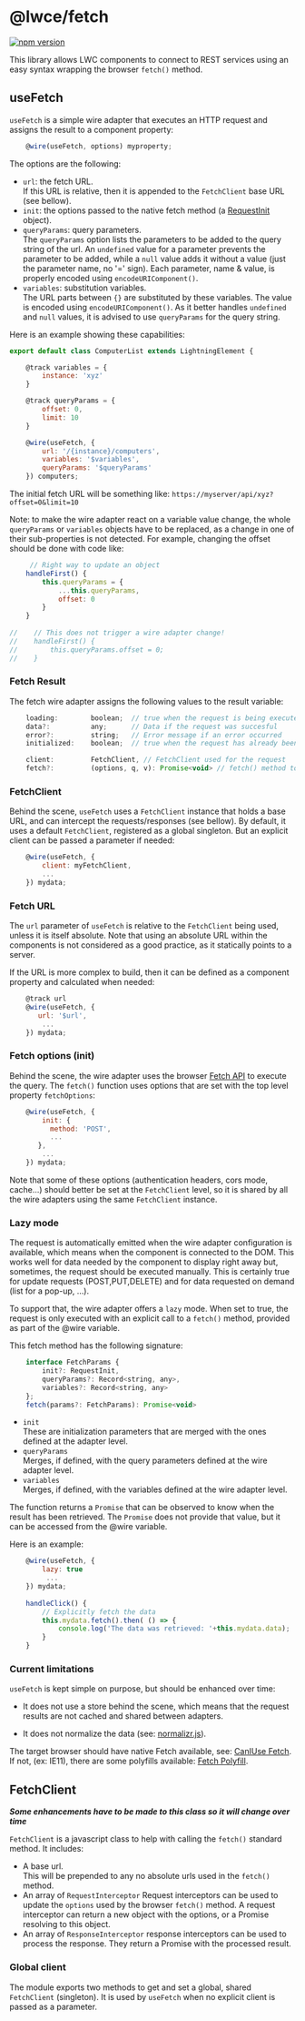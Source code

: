 # @lwce/fetch

[![npm version](https://img.shields.io/npm/v/@lwce/fetch?style=flat)](https://www.npmjs.com/package/@lwce/fetch)

This library allows LWC components to connect to REST services using an easy syntax wrapping the browser `fetch()` method.


## useFetch

`useFetch` is a simple wire adapter that executes an HTTP request and assigns the result to a component property:  

```javascript
    @wire(useFetch, options) myproperty;
```

The options are the following:  

  - `url`: the fetch URL.  
  If this URL is relative, then it is appended to the `FetchClient` base URL (see bellow).  
  - `init`: the options passed to the native fetch method (a [RequestInit](https://fetch.spec.whatwg.org/#requestinit) object).  
  - `queryParams`: query parameters.  
  The `queryParams` option lists the parameters to be added to the query string of the url. An `undefined` value for a parameter prevents the parameter to be added, while a `null` value adds it without a value (just the parameter name, no '=' sign). Each parameter, name & value, is properly encoded using `encodeURIComponent()`.  
  - `variables`: substitution variables.  
  The URL parts between `{}` are substituted by these variables. The value is encoded using `encodeURIComponent()`. As it better handles `undefined` and `null` values, it is advised to use `queryParams` for the query string.  

Here is an example showing these capabilities:  

```javascript
export default class ComputerList extends LightningElement {

    @track variables = {
        instance: 'xyz'
    }

    @track queryParams = {
        offset: 0,
        limit: 10
    }

    @wire(useFetch, {
        url: '/{instance}/computers',
        variables: '$variables',
        queryParams: '$queryParams'
    }) computers;
```  

The initial fetch URL will be something like: `https://myserver/api/xyz?offset=0&limit=10`  

Note: to make the wire adapter react on a variable value change, the whole `queryParams` or `variables` objects have to be replaced, as a change in one of their sub-properties is not detected. For example, changing the offset should be done with code like:  

```javascript
	 // Right way to update an object
    handleFirst() {
        this.queryParams = {
            ...this.queryParams,
            offset: 0
        }
    }
    
//    // This does not trigger a wire adapter change!
//    handleFirst() {
//        this.queryParams.offset = 0;
//    }
```  

### Fetch Result

The fetch wire adapter assigns the following values to the result variable:  

```javascript
    loading:        boolean;  // true when the request is being executed
    data?:          any;      // Data if the request was succesful
    error?:         string;   // Error message if an error occurred
    initialized:    boolean;  // true when the request has already been executed at least once	

    client:         FetchClient, // FetchClient used for the request
    fetch?:         (options, q, v): Promise<void> // fetch() method to re-execute the request (see 'lazy')
```  

### FetchClient

Behind the scene, `useFetch` uses a `FetchClient` instance that holds a base URL, and can intercept the requests/responses (see bellow). By default, it uses a default `FetchClient`, registered as a global singleton. But an explicit client can be passed a parameter if needed:  

```javascript
    @wire(useFetch, {
    	client: myFetchClient,
    	...
    }) mydata;
```  

### Fetch URL

The `url` parameter of `useFetch` is relative to the `FetchClient` being used, unless it is itself absolute. Note that using an absolute URL within the components is not considered as a good practice, as it statically points to a server.  

If the URL is more complex to build, then it can be defined as a component property and calculated when needed:  

```javascript
    @track url
    @wire(useFetch, {
       url: '$url',
		...        
    }) mydata;
``` 


### Fetch options (init)

Behind the scene, the wire adapter uses the browser [Fetch API](https://developer.mozilla.org/en-US/docs/Web/API/Fetch_API) to execute the query. The `fetch()` function uses options that are set with the top level property `fetchOptions`:  

```javascript
    @wire(useFetch, {
    	init: {
          method: 'POST',
          ...
       },
		...        
    }) mydata;
```

Note that some of these options (authentication headers, cors mode, cache...) should better be set at the `FetchClient` level, so it is shared by all the wire adapters using the same `FetchClient` instance.


### Lazy mode

The request is automatically emitted when the wire adapter configuration is available, which means when the component is connected to the DOM. This works well for data needed by the component to display right away but, sometimes, the request should be executed manually. This is certainly true for update requests (POST,PUT,DELETE) and for data requested on demand (list for a pop-up, ...).  

To support that, the wire adapter offers a `lazy` mode. When set to true, the request is only executed with an explicit call to a `fetch()` method, provided as part of the @wire variable.  

This fetch method has the following signature:  

```javascript
    interface FetchParams {
        init?: RequestInit,
        queryParams?: Record<string, any>, 
        variables?: Record<string, any> 
    }; 
    fetch(params?: FetchParams): Promise<void>
``` 
- `init`  
  These are initialization parameters that are merged with the ones defined at the adapter level.  
- `queryParams`  
  Merges, if defined, with the query parameters defined at the wire adapter level.  
- `variables`  
  Merges, if defined, with the variables defined at the wire adapter level.  
  
The function returns a `Promise` that can be observed to know when the result has been retrieved. The `Promise` does not provide that value, but it can be accessed from the @wire variable.  

Here is an example:   

```javascript
    @wire(useFetch, {
    	lazy: true
		 ...        
    }) mydata;
    
    handleClick() {
    	// Explicitly fetch the data
    	this.mydata.fetch().then( () => {
    		console.log('The data was retrieved: '+this.mydata.data);
    	}
    }
```


### Current limitations

`useFetch` is kept simple on purpose, but should be enhanced over time:  

- It does not use a store behind the scene, which means that the request results are not cached and shared between adapters.  

- It does not normalize the data (see: [normalizr.js](https://github.com/paularmstrong/normalizr)).  

The target browser should have native Fetch available, see: [CanIUse Fetch](https://caniuse.com/#feat=fetch). If not, (ex: IE11), there are some polyfills available: [Fetch Polyfill](https://github.github.io/fetch/).  


## FetchClient

***Some enhancements have to be made to this class so it will change over time***

`FetchClient` is a javascript class to help with calling the `fetch()` standard method. It includes:
  
  - A base url.  
    This will be prepended to any no absolute urls used in the `fetch()` method.  
  - An array of `RequestInterceptor`
    Request interceptors can be used to update the `options` used by the browser `fetch()` method. A request interceptor can return a new object with the options, or a Promise resolving to this object.
  - An array of `ResponseInterceptor`
    response interceptors can be used to process the response. They return a Promise with the processed result.  
    
    
### Global client

The module exports two methods to get and set a global, shared `FetchClient` (singleton). It is used by `useFetch` when no explicit client is passed as a parameter.
